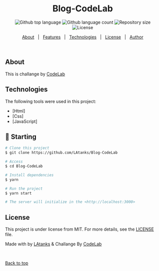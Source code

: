 

<h1 align="center">Blog-CodeLab</h1>

<p align="center">
  <img alt="Github top language" src="https://img.shields.io/github/languages/top/LAtanks/Blog-CodeLab?color=56BEB8">

  <img alt="Github language count" src="https://img.shields.io/github/languages/count/LAtanks/Blog-CodeLab?color=56BEB8">

  <img alt="Repository size" src="https://img.shields.io/github/repo-size/LAtanks/Blog-CodeLab?color=56BEB8">

  <img alt="License" src="https://img.shields.io/github/license/LAtanks/Blog-CodeLab?color=56BEB8">

</p>

<p align="center">
  <a href="#about">About</a> &#xa0; | &#xa0; 
  <a href="#features">Features</a> &#xa0; | &#xa0;
  <a href="#technologies">Technologies</a> &#xa0; | &#xa0;
  <a href="#license">License</a> &#xa0; | &#xa0;
  <a href="https://github.com/LAtanks" target="_blank">Author</a>
</p>

<br>

## About ##

This is challange by <a href="https://github.com/iuricode/desafios-frontend">CodeLab</a>

## Technologies ##

The following tools were used in this project:

- [Html]
- [Css]
- [JavaScript]

## :checkered_flag: Starting ##

```bash
# Clone this project
$ git clone https://github.com/LAtanks/Blog-CodeLab

# Access
$ cd Blog-CodeLab

# Install dependencies
$ yarn

# Run the project
$ yarn start

# The server will initialize in the <http://localhost:3000>
```

## License ##

This project is under license from MIT. For more details, see the [LICENSE](LICENSE.md) file.


Made with by <a href="https://github.com/LAtanks" target="_blank">LAtanks</a> & Challange By <a href="https://github.com/iuricode/desafios-frontend">CodeLab</a>

&#xa0;

<a href="#top">Back to top</a>
